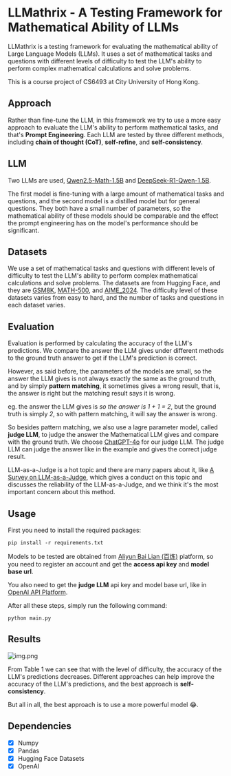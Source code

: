 # LLMathrix - A Testing Framework for Mathematical Ability of LLMs
LLMathrix is a testing framework for evaluating the mathematical ability of Large Language Models (LLMs). 
It uses a set of mathematical tasks and questions with different levels of difficulty to test the LLM's ability to perform complex mathematical calculations and solve problems.

This is a course project of CS6493 at City University of Hong Kong.
## Approach
Rather than fine-tune the LLM, in this framework we try to use a more easy approach to evaluate the LLM's ability to perform mathematical tasks, and that's **Prompt Engineering**. Each LLM are tested by three different methods, including
**chain of thought (CoT)**, **self-refine**, and **self-consistency**.

## LLM
Two LLMs are used, [Qwen2.5-Math-1.5B](https://bailian.console.aliyun.com/?tab=model#/model-market/detail/qwen2.5-math-1.5b-instruct) and [DeepSeek-R1-Qwen-1.5B](https://bailian.console.aliyun.com/?tab=model#/efm/model_experience_center/text?currentTab=textChat&modelId=deepseek-r1-distill-qwen-1.5b).

The first model is fine-tuning with a large amount of mathematical tasks and questions, and the second model is a distilled model but for general questions. They both have a small number of parameters, so the mathematical ability of these models should be comparable and the effect the prompt engineering has on the model's performance should be significant.

## Datasets
We use a set of mathematical tasks and questions with different levels of difficulty to test the LLM's ability to perform complex mathematical calculations and solve problems.
The datasets are from Hugging Face, and they are [GSM8K](https://huggingface.co/datasets/openai/gsm8k), [MATH-500](https://huggingface.co/datasets/HuggingFaceH4/MATH-500), and [AIME_2024](https://huggingface.co/datasets/HuggingFaceH4/aime_2024).
The difficulty level of these datasets varies from easy to hard, and the number of tasks and questions in each dataset varies.

## Evaluation
Evaluation is performed by calculating the accuracy of the LLM's predictions. We compare the answer the LLM gives under different methods to the ground truth answer to get if the LLM's prediction is correct.

However, as said before, the parameters of the models are small, so the answer the LLM gives is not always exactly the same as the ground truth, and by simply **pattern matching**, it sometimes gives a wrong result, that is, the answer is right but the matching result says it is wrong.

eg. the answer the LLM gives is *so the answer is 1 + 1 = 2*, but the ground truth is simply *2*, so with pattern matching, it will say the answer is wrong.

So besides pattern matching, we also use a lagre parameter model, called **judge LLM**, to judge the answer the Mathematical LLM gives and compare with the ground truth.
We choose [ChatGPT-4o](https://openai.com/index/hello-gpt-4o/) for our judge LLM. The judge LLM can judge the answer like in the example and gives the correct judge result.

LLM-as-a-Judge is a hot topic and there are many papers about it, like [A Survey on LLM-as-a-Judge](https://arxiv.org/abs/2411.15594), which gives a conduct on this topic and discusses the reliability of the LLM-as-a-Judge, and we think it's the most important concern about this method.

## Usage
First you need to install the required packages:

```pip install -r requirements.txt```

Models to be tested are obtained from [Aliyun Bai Lian (百炼)](https://bailian.console.aliyun.com/?tab=home#/home) platform, so you need to register an account and get the **access api key** and **model base url**.

You also need to get the **judge LLM** api key and model base url, like in [OpenAI API Platform](https://openai.com/api/).

After all these steps, simply run the following command:

```python main.py```

## Results
![img.png](img.png)

From Table 1 we can see that with the level of difficulty, the accuracy of the LLM's predictions decreases. Different approaches can help improve the accuracy of the LLM's predictions, and the best approach is **self-consistency**.

But all in all, the best approach is to use a more powerful model :joy:.

## Dependencies
- [X] Numpy
- [X] Pandas
- [X] Hugging Face Datasets
- [X] OpenAI
